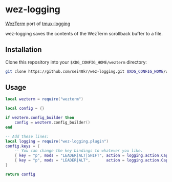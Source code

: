 # wez-logging

[WezTerm](https://wezfurlong.org/wezterm) port of [tmux-logging](https://github.com/tmux-plugins/tmux-logging)

wez-logging saves the contents of the WezTerm scrollback buffer to a file.

## Installation

Clone this repository into your `$XDG_CONFIG_HOME/wezterm` directory:

```sh
git clone https://github.com/sei40kr/wez-logging.git $XDG_CONFIG_HOME/wezterm
```

## Usage

```lua
local wezterm = require("wezterm")

local config = {}

if wezterm.config_builder then
    config = wezterm.config_builder()
end

-- Add these lines:
local logging = require("wez-logging.plugin")
config.keys = {
    -- You can change the key bindings to whatever you like.
    { key = "p", mods = "LEADER|ALT|SHIFT", action = logging.action.CaptureScrollback },
    { key = "p", mods = "LEADER|ALT",       action = logging.action.CaptureViewport },
}

return config
```
